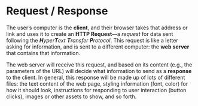 # Request / Response

The user’s computer is the **client**, and their browser takes that address or link and uses it to create an **HTTP Request**—a _request_ for data sent following the _**H**yper**T**ext **T**ransfer **P**rotocol_. This request is like a letter asking for information, and is sent to a different computer: the **web server** that contains that information.

The web server will receive this request, and based on its content (e.g., the parameters of the URL) will decide what information to send as a **response** to the client. In general, this response will be made up of lots of different files: the text content of the web page, styling information (font, color) for how it should look, instructions for responding to user interaction (button clicks), images or other assets to show, and so forth.
